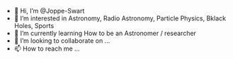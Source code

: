 - 👋 Hi, I’m @Joppe-Swart
- 👀 I’m interested in Astronomy, Radio Astronomy, Particle Physics, Bklack Holes, Sports
- 🌱 I’m currently learning How to be an Astronomer / researcher
- 💞️ I’m looking to collaborate on ...
- 📫 How to reach me ...

<!---
Joppe-Swart/Joppe-Swart is a ✨ special ✨ repository because its `README.md` (this file) appears on your GitHub profile.
You can click the Preview link to take a look at your changes.
--->
